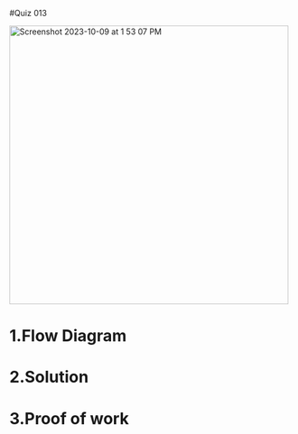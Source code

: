 #Quiz 013

<img width="494" alt="Screenshot 2023-10-09 at 1 53 07 PM" src="https://github.com/K-Schriber/Unit-1-Comp-Sci/assets/142757998/1cd85b46-98ab-4d32-91f5-3536291b6f6b">




# 1.Flow Diagram


# 2.Solution


# 3.Proof of work





